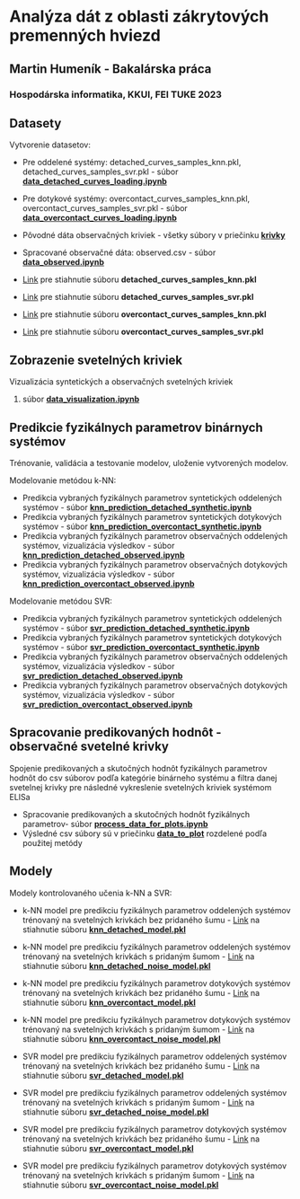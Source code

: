 # Analýza dát z oblasti zákrytových premenných hviezd

## Martin Humeník - Bakalárska práca

### Hospodárska informatika, KKUI, FEI TUKE 2023

## Datasety

Vytvorenie datasetov:

-   Pre oddelené systémy: detached_curves_samples_knn.pkl,
    detached_curves_samples_svr.pkl - súbor
    [**data_detached_curves_loading.ipynb**](data_det_curves_load.ipynb)

-   Pre dotykové systémy: overcontact_curves_samples_knn.pkl,
    overcontact_curves_samples_svr.pkl - súbor
    [**data_overcontact_curves_loading.ipynb**](data_over_curves_load.ipynb)

-   Pôvodné dáta observačných kriviek - všetky súbory v priečinku
    [**krivky**](krivky)

-   Spracované observačné dáta: observed.csv - súbor
    [**data_observed.ipynb**](data_obs.ipynb)

-   [Link](https://mega.nz/file/AC8QxBrY#wWzDR-50neomCTYyusG-va5f3L62QfMsdqo43UJ80uY)
    pre stiahnutie súboru **detached_curves_samples_knn.pkl**

-   [Link](https://mega.nz/file/UT8FFS5Y#v5UWzyBB2U0H5Gske4UuHNQbp6Ndsnx8kNSigt59mFs)
    pre stiahnutie súboru **detached_curves_samples_svr.pkl**

-   [Link](https://mega.nz/file/EfkSgbYZ#1NbrIE0_bWP79l6SBERTyz40v9YX5QAI0yl2MkIDE5w)
    pre stiahnutie súboru **overcontact_curves_samples_knn.pkl**

-   [Link](https://mega.nz/file/AC1GCRoS#4idS-JgYjv9fVZ3fe3vWPIrjFQHIuMvCxuBX9JexSSQ)
    pre stiahnutie súboru **overcontact_curves_samples_svr.pkl**

## Zobrazenie svetelných kriviek

Vizualizácia syntetických a observačných svetelných kriviek

1.  súbor [**data_visualization.ipynb**](data_visualization.ipynb)

## Predikcie fyzikálnych parametrov binárnych systémov

Trénovanie, validácia a testovanie modelov, uloženie vytvorených
modelov.

Modelovanie metódou k-NN:

-   Predikcia vybraných fyzikálnych parametrov syntetických oddelených
    systémov - súbor
    [**knn_prediction_detached_synthetic.ipynb**](knn_pred_det_syn.ipynb)
-   Predikcia vybraných fyzikálnych parametrov syntetických dotykových
    systémov - súbor
    [**knn_prediction_overcontact_synthetic.ipynb**](knn_pred_over_syn.ipynb)
-   Predikcia vybraných fyzikálnych parametrov observačných oddelených
    systémov, vizualizácia výsledkov - súbor
    [**knn_prediction_detached_observed.ipynb**](knn_pred_det_obs.ipynb)
-   Predikcia vybraných fyzikálnych parametrov observačných dotykových
    systémov, vizualizácia výsledkov - súbor
    [**knn_prediction_overcontact_observed.ipynb**](knn_pred_over_obs.ipynb)

Modelovanie metódou SVR:

-   Predikcia vybraných fyzikálnych parametrov syntetických oddelených
    systémov - súbor
    [**svr_prediction_detached_synthetic.ipynb**](svr_pred_det_syn.ipynb)
-   Predikcia vybraných fyzikálnych parametrov syntetických dotykových
    systémov - súbor
    [**svr_prediction_overcontact_synthetic.ipynb**](svr_pred_over_syn.ipynb)
-   Predikcia vybraných fyzikálnych parametrov observačných oddelených
    systémov, vizualizácia výsledkov - súbor
    [**svr_prediction_detached_observed.ipynb**](svr_pred_det_obs.ipynb)
-   Predikcia vybraných fyzikálnych parametrov observačných dotykových
    systémov, vizualizácia výsledkov - súbor
    [**svr_prediction_overcontact_observed.ipynb**](svr_pred_over_obs.ipynb)

## Spracovanie predikovaných hodnôt - observačné svetelné krivky

Spojenie predikovaných a skutočných hodnôt fyzikálnych parametrov hodnôt
do csv súborov podľa kategórie binárneho systému a filtra danej
svetelnej krivky pre následné vykreslenie svetelných kriviek systémom
ELISa

-   Spracovanie predikovaných a skutočných hodnôt fyzikálnych
    parametrov- súbor
    [**process_data_for_plots.ipynb**](process_data_for_plots.ipynb)
-   Výsledné csv súbory sú v priečinku [**data_to_plot**](data_to_plot)
    rozdelené podľa použitej metódy

## Modely

Modely kontrolovaného učenia k-NN a SVR:

-   k-NN model pre predikciu fyzikálnych parametrov oddelených systémov
    trénovaný na svetelných krivkách bez pridaného šumu -
    [Link](https://mega.nz/file/pXkWDC4L#eQgXBWnFqoRqh9AT2fHdycp08hx3AxDbNoYGigkcmy4)
    na stiahnutie súboru
    [**knn_detached_model.pkl**](knn_detached_model.pkl)

-   k-NN model pre predikciu fyzikálnych parametrov oddelených systémov
    trénovaný na svetelných krivkách s pridaným šumom -
    [Link](https://mega.nz/file/Va8yzKID#-xoPkxe6eUZDuQIQQ8d0KYsVGUmc26LOAvBb9x9Ktng)
    na stiahnutie súboru
    [**knn_detached_noise_model.pkl**](knn_detached_noise_model.pkl)

-   k-NN model pre predikciu fyzikálnych parametrov dotykových systémov
    trénovaný na svetelných krivkách bez pridaného šumu -
    [Link](https://mega.nz/file/VGtCwIqQ#4qn7z00XS4PL7zsW8jqG9jBc3qrI2ahU-smPYSGg2G0)
    na stiahnutie súboru
    [**knn_overcontact_model.pkl**](knn_overcontact_model.pkl)

-   k-NN model pre predikciu fyzikálnych parametrov dotykových systémov
    trénovaný na svetelných krivkách s pridaným šumom -
    [Link](https://mega.nz/file/gLtBhBgY#Ir3qd3JJegR80WH4_RvjcjfK5nSM5HvaMl4F_K_jbdE)
    na stiahnutie súboru
    [**knn_overcontact_noise_model.pkl**](knn_overcontact_noise_model.pkl)

-   SVR model pre predikciu fyzikálnych parametrov oddelených systémov
    trénovaný na svetelných krivkách bez pridaného šumu -
    [Link](https://mega.nz/file/cHEDVCoY#FBQIuo_FDtstyrbGKdifqv-hNuGiZCucBvVYmoqxx-Q)
    na stiahnutie súboru
    [**svr_detached_model.pkl**](svr_detached_model.pkl)

-   SVR model pre predikciu fyzikálnych parametrov oddelených systémov
    trénovaný na svetelných krivkách s pridaným šumom -
    [Link](https://mega.nz/file/ZD8QTKjQ#P-KueHg-cmwbpy470awQdEyGMa_PUJxQQfSLTsY6Fy0)
    na stiahnutie súboru
    [**svr_detached_noise_model.pkl**](svr_detached_noise_model.pkl)

-   SVR model pre predikciu fyzikálnych parametrov dotykových systémov
    trénovaný na svetelných krivkách bez pridaného šumu -
    [Link](https://mega.nz/file/EflXHYyA#wmW3BJ9OquyX_KCRGKNkRgb9nZhngnYeMLeATJkqigA)
    na stiahnutie súboru
    [**svr_overcontact_model.pkl**](svr_overcontact_model.pkl)

-   SVR model pre predikciu fyzikálnych parametrov dotykových systémov
    trénovaný na svetelných krivkách s pridaným šumom -
    [Link](https://mega.nz/file/oPlz0BCJ#2kg6WSD6pM90h6l4htMnzBuOlCbjwAU7jsWZ247w0x0)
    na stiahnutie súboru
    [**svr_overcontact_noise_model.pkl**](svr_overcontact_noise_model.pkl)
